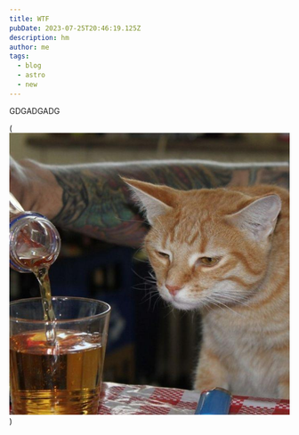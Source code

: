 ```yaml
---
title: WTF
pubDate: 2023-07-25T20:46:19.125Z
description: hm
author: me
tags:
  - blog
  - astro
  - new
---
```


GDGADGADG

(![Cat1](../../assets/404cat/cat1.jpg))
